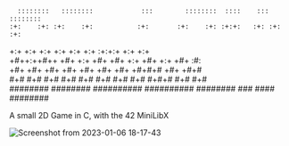       ::::::::   ::::::::            :::        ::::::::  ::::    :::  :::::::: 
    :+:    :+: :+:    :+:           :+:       :+:    :+: :+:+:   :+: :+:    :+: 
   +:+        +:+    +:+           +:+       +:+    +:+ :+:+:+  +:+ +:+         
  +#++:++#++ +#+    +:+           +#+       +#+    +:+ +#+ +:+ +#+ :#:          
        +#+ +#+    +#+           +#+       +#+    +#+ +#+  +#+#+# +#+   +#+#    
#+#    #+# #+#    #+#           #+#       #+#    #+# #+#   #+#+# #+#    #+#     
########   ######## ########## ########## ########  ###    ####  ########       

A small 2D Game in C, with the 42 MiniLibX

![Screenshot from 2023-01-06 18-17-43](https://user-images.githubusercontent.com/107865727/211098506-94e298a4-50ed-4f34-865c-2f2714056c3e.png)
